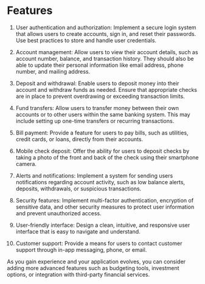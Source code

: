 # Features

1. User authentication and authorization: Implement a secure login system that allows users to create accounts, sign in, and reset their passwords. Use best practices to store and handle user credentials.

2. Account management: Allow users to view their account details, such as account number, balance, and transaction history. They should also be able to update their personal information like email address, phone number, and mailing address.

3. Deposit and withdrawal: Enable users to deposit money into their account and withdraw funds as needed. Ensure that appropriate checks are in place to prevent overdrawing or exceeding transaction limits.

4. Fund transfers: Allow users to transfer money between their own accounts or to other users within the same banking system. This may include setting up one-time transfers or recurring transactions.

5. Bill payment: Provide a feature for users to pay bills, such as utilities, credit cards, or loans, directly from their accounts.

6. Mobile check deposit: Offer the ability for users to deposit checks by taking a photo of the front and back of the check using their smartphone camera.

7. Alerts and notifications: Implement a system for sending users notifications regarding account activity, such as low balance alerts, deposits, withdrawals, or suspicious transactions.

8. Security features: Implement multi-factor authentication, encryption of sensitive data, and other security measures to protect user information and prevent unauthorized access.

9. User-friendly interface: Design a clean, intuitive, and responsive user interface that is easy to navigate and understand.

10. Customer support: Provide a means for users to contact customer support through in-app messaging, phone, or email.

As you gain experience and your application evolves, you can consider adding more advanced features such as budgeting tools, investment options, or integration with third-party financial services.
